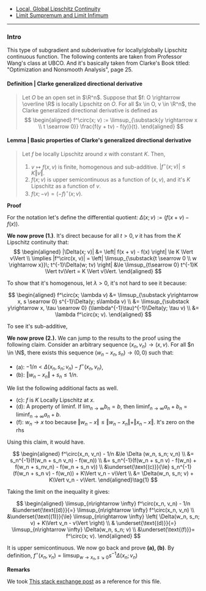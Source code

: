 - [Local, Global Lipschitz Continuity](AMATH%20516%20Numerical%20Optimizations/Background/Local,%20Global%20Lipschitz%20Continuity.md)
- [Limit Sumpremum and Limit Infimum](MATH%20000%20Math%20Essential/Analysis/Limit%20Sumpremum%20and%20Limit%20Infimum.md)

---
### **Intro**

This type of subgradient and subderivative for locally/globally Lipschitz continuous function. 
The following contents are taken from Professor Wang's class at UBCO. 
And it's basically taken from Clarke's Book titled: "Optimization and Nonsmooth Analysis", page 25. 

#### **Definition | Clarke generalized directional derivative**
> Let $O$ be an open set in $\R^n$. 
> Suppose that $f: O \rightarrow \overline \R$ is locally Lipschitz on $O$. 
> For all $x \in O, v \in \R^n$, the Clarke generalized directional derivative is defined as
> $$
> \begin{aligned}
>     f^\circ(x; v) := \limsup_{\substack{y \rightarrow x \\ t \searrow 0}}
>     \frac{f(y + tv) - f(y)}{t}. 
> \end{aligned}
> $$



#### **Lemma | Basic properties of Clarke's generalized directional derivative**
> Let $f$ be locally Lipschitz around $x$ with constant $K$. 
> Then, 
> 1. $v \mapsto f(x, v)$ is finite, homogenous and sub-additive. $|f^\circ (x; v)|\le K \Vert v\Vert$. 
> 2. $f(x; v)$ is upper semicontinuous as a function of $(x, v)$, and it's $K$ Lipschitz as a function of $v$. 
> 3. $f(x; -v) = (-f)^\circ(x; v)$. 

**Proof**

For the notation let's define the differential quotient: $\Delta(x; v) := (f(x + v) - f(x))$. 

**We now prove (1.)**. 
It's direct because for all $t > 0, v$ it has from the $K$ Lipschitz continuity that: 
$$
\begin{aligned}
    |\Delta(x; v)| &= 
    \left|
        f(x + v) - f(x)
    \right| \le K \Vert v\Vert
    \\
    \implies 
    |f^\circ(x, v)| =
    \left| 
        \limsup_{\substack{t \searrow 0 \\ w \rightarrow x}}\;
        t^{-1}\Delta(w; tv) 
    \right|
    &\le
    \limsup_{t\searrow 0} t^{-1}K \Vert tv\Vert = K \Vert v\Vert. 
\end{aligned}
$$

To show that it's homogenous, let $\lambda > 0$, it's not hard to see it because: 

$$
\begin{aligned}
    f^\circ(x; \lambda v) &= 
    \limsup_{\substack y\rightarrow x, s \searrow 0} 
    s^{-1}\Delta(y; s\lambda v)
    \\
    &= \limsup_{\substack y\rightarrow x, \tau \searrow 0} 
    (\lambda^{-1}\tau)^{-1}\Delta(y; \tau v)
    \\
    &= \lambda f^\circ(x; v). 
\end{aligned}
$$

To see it's sub-additive, 

**We now prove (2.).** 
We can jump to the results to the proof using the following claim. 
Consider an arbitrary sequence $(x_n, v_n)\rightarrow (x, v)$. 
For all $n \in \N$, there exists this sequence $(w_n - x_n, s_n)\rightarrow (0, 0)$ such that: 
- (a): $-1/n < \Delta(x_n, s_n; v_n) - f^\circ (x_n, v_n)$, 
- (b): $\Vert w_n - x_n\Vert + s_n \le 1/n$. 

We list the following additional facts as well. 

- (c): $f$ is $K$ Locally Lipschitz at $x$. 
- (d): A property of liminf. If $\lim_{n\rightarrow \infty}b_n = b$, then $\liminf_{n\rightarrow \infty} a_n + b_n = \liminf_{n\rightarrow \infty} a_n + b$. 
- (f): $w_n \rightarrow x$ too because $\Vert w_n  - x\Vert \le \Vert w_n - x_n\Vert + \Vert x_n - x\Vert$. It's zero on the rhs

Using this claim, it would have. 

$$
\begin{aligned}
    f^\circ(x_n, v_n) - 1/n &\le 
    \Delta (w_n, s_n; v_n) 
    \\
    &= s_n^{-1}(f(w_n + s_n v_n) - f(w_n))
    \\
    &= s_n^{-1}(f(w_n + s_n v) - f(w_n) + f(w_n + s_nv_n) - f(w_n + s_n v))
    \\
    &\underset{\text{(c)}}{\le} 
    s_n^{-1}(f(w_n + s_n v) - f(w_n)) + K\Vert v_n - v\Vert
    \\
    &= \Delta(w_n, s_n; v) + K\Vert v_n - v\Vert. 
\end{aligned}\tag{1}
$$

Taking the limit on the inequality it gives:

$$
\begin{aligned}
    \limsup_{n\rightarrow \infty} f^\circ(x_n, v_n) - 1/n 
    &\underset{\text{(d)}}{=} \limsup_{n\rightarrow \infty} f^\circ(x_n, v_n)
    \\
    &\underset{\text{(1)}}{\le} 
    \limsup_{n\rightarrow \infty}
    \left(
        \Delta(w_n, s_n; v) 
        + K\Vert v_n - v\Vert
    \right)
    \\
    & \underset{\text{(d)}}{=}
    \limsup_{n\rightarrow \infty}
    \Delta(w_n, s_n; v) 
    \\
    &\underset{\text{(f)}}= 
    f^\circ(x; v). 
\end{aligned}
$$

It is upper semicontinuous. 
We now go back and prove **(a), (b)**. 
By definition, $f^\circ(x_n, v_n) = \limsup_{w\rightarrow x_n, s \searrow 0} s^{-1}\Delta(x_n; v_n)$


**Remarks**

We took [This stack exchange post](https://math.stackexchange.com/questions/4017434/proof-that-generalized-directional-derivative-is-upper-semicontinuous) as a reference for this file. 
